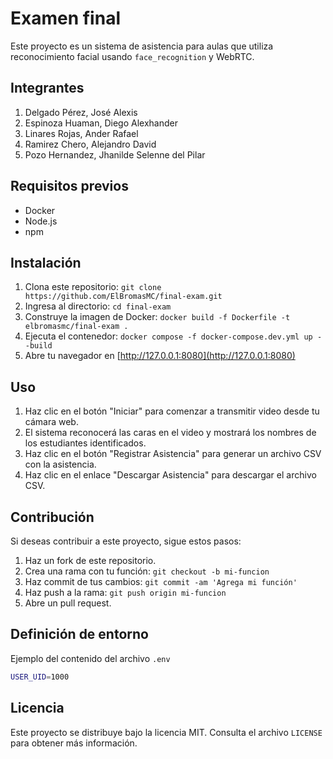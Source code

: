 # Examen final

Este proyecto es un sistema de asistencia para aulas que utiliza reconocimiento facial usando `face_recognition` y WebRTC.

## Integrantes
 1. Delgado Pérez, José Alexis 
 2. Espinoza Huaman, Diego Alexhander
 3. Linares Rojas, Ander Rafael
 4. Ramirez Chero, Alejandro David
 5. Pozo Hernandez, Jhanilde Selenne del Pilar

## Requisitos previos

* Docker
* Node.js
* npm

## Instalación

1. Clona este repositorio: `git clone https://github.com/ElBromasMC/final-exam.git`
2. Ingresa al directorio: `cd final-exam`
3. Construye la imagen de Docker: `docker build -f Dockerfile -t elbromasmc/final-exam .`
4. Ejecuta el contenedor: `docker compose -f docker-compose.dev.yml up --build`
5. Abre tu navegador en [http://127.0.0.1:8080](http://127.0.0.1:8080)

## Uso

1. Haz clic en el botón "Iniciar" para comenzar a transmitir video desde tu cámara web.
2. El sistema reconocerá las caras en el video y mostrará los nombres de los estudiantes identificados.
3. Haz clic en el botón "Registrar Asistencia" para generar un archivo CSV con la asistencia.
4. Haz clic en el enlace "Descargar Asistencia" para descargar el archivo CSV.

## Contribución

Si deseas contribuir a este proyecto, sigue estos pasos:

1. Haz un fork de este repositorio.
2. Crea una rama con tu función: `git checkout -b mi-funcion`
3. Haz commit de tus cambios: `git commit -am 'Agrega mi función'`
4. Haz push a la rama: `git push origin mi-funcion`
5. Abre un pull request.

## Definición de entorno

Ejemplo del contenido del archivo `.env`

```bash
USER_UID=1000
```


## Licencia

Este proyecto se distribuye bajo la licencia MIT. Consulta el archivo `LICENSE` para obtener más información.
